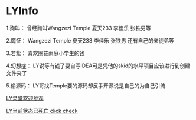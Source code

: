 # LYInfo
1.狗叫：
曾经狗叫Wangzezi Temple 夏天233 李佳乐 张铁男等<p>
2.魔怔：
Wangzezi Temple 夏天233 李佳乐 张铁男 还有自己的亲徒弟等<p>
3.若紫：
喜欢圈花雨庭小学生的钱<p>
4.幻想症：
LY说等有钱了要自写IDEA可是凭他的skid的水平项目应该进行到创建文件夹了<p>
5.偷源码：
LY哥找Temple要的源码却反手开源说是自己的为自己引流<p>
<a href="https://lyl.badlife.today/" target="_blank" rel="noopener noreferrer">LY灵堂欢迎参观</a><p>
<a href="https://siren.badlife.today/baobi.html" target="_blank" rel="noopener noreferrer">LY当前状态已死亡 click check</a><p>
